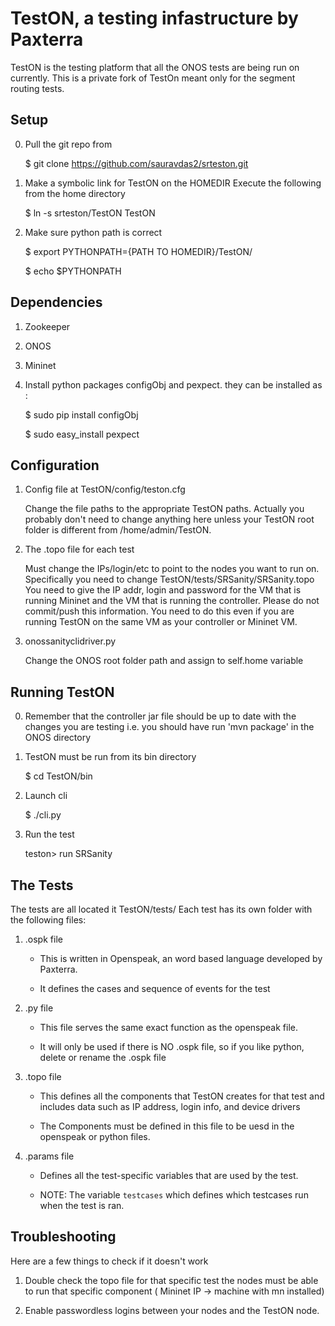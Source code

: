 TestON, a testing infastructure by Paxterra
=======================================
TestON is the testing platform that all the ONOS tests are being run on currently. 
This is a private fork of TestOn meant only for the segment routing tests.

Setup 
-------------

0. Pull the git repo from 

    $ git clone https://github.com/sauravdas2/srteston.git

1. Make a symbolic link for TestON on the HOMEDIR 
   Execute the following from the home directory  

    $ ln -s srteston/TestON TestON

2. Make sure python path is correct 

    $ export PYTHONPATH={PATH TO HOMEDIR}/TestON/

    $ echo $PYTHONPATH 


Dependencies
------------
1. Zookeeper

2. ONOS

3. Mininet

4. Install python packages configObj and pexpect. they can be installed as :

     $ sudo pip install configObj

     $ sudo easy_install pexpect 

Configuration
------------

1. Config file at TestON/config/teston.cfg

    Change the file paths to the appropriate TestON paths. 
    Actually you probably don't need to change anything here unless
    your TestON root folder is different from /home/admin/TestON.

2. The .topo file for each test
 
    Must change the IPs/login/etc to point to the nodes you want to run on.
    Specifically you need to change TestON/tests/SRSanity/SRSanity.topo
    You need to give the IP addr, login and password for the VM that is running Mininet
    and the VM that is running the controller. Please do not commit/push this information.
    You need to do this even if you are running TestON on the same VM as your controller
    or Mininet VM. 

3. onossanityclidriver.py

    Change the ONOS root folder path and assign to self.home variable
 
Running TestON
------------
0. Remember that the controller jar file should be up to date with the changes you are testing
   i.e. you should have run 'mvn package' in the ONOS directory

1. TestON must be run from its bin directory 

    $ cd TestON/bin

2. Launch cli

    $ ./cli.py 

3. Run the test 

    teston> run SRSanity 

The Tests
-----------------------------------------------

The tests are all located it TestON/tests/
Each test has its own folder with the following files: 

1. .ospk file

    - This is written in Openspeak, an word based language developed by Paxterra.

    - It defines the cases and sequence of events for the test 

2. .py file
 
    - This file serves the same exact function as the openspeak file. 

    - It will only be used if there is NO .ospk file, so if you like python, delete or rename the .ospk file 
 
3. .topo file  

    - This defines all the components that TestON creates for that test and includes data such as IP address, login info, and device drivers  
 
    - The Components must be defined in this file to be uesd in the openspeak or python files. 
    
4. .params file

    - Defines all the test-specific variables that are used by the test. 

    - NOTE: The variable `testcases` which defines which testcases run when the test is ran. 

Troubleshooting
-----------------------------------------------
Here are a few things to check if it doesn't work

1. Double check the topo file for that specific test the nodes must be able to run that specific component ( Mininet IP -> machine with mn installed)

2. Enable passwordless logins between your nodes and the TestON node.  
